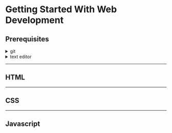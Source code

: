 # Getting Started With Web Development

## Prerequisites

<details>
  <summary>git</summary>
  <p>Git is a version-control system for tracking changes in source code during software development.</p>
  <p>First, you want to get git installed on your system. Here's how to do it for different platforms:</p>
  <ul>
    <li><strong>Mac:</strong> <code>brew install git</code></li>
    <li><strong>PC:</strong> <a href="https://gitforwindows.org/" target="_blank">gitforwindows.org</a></li>
    <li><strong>Linux:</strong> You know what to do</li>
  </ul>
  <p>Then, let's set up your git credentials so your commits can be tied to your account and have it saved on your machine.</p>
  <pre>
  $ git config --global user.email "yourgithubemail"
  $ git config --global user.name "yourfullname"
  $ git config --global credential.helper cache --timeout=31536000  // sets timeout to 1 year
  </pre>
</details>

<details>
  <summary>text editor</summary>
  <p>A text editor or your internal development environment (IDE) is where you'll spend most of your time in as a developer. You'll be using it to edit all the files that you'll be working with for all your projects.</p>
  <p>I would highly recommend Visual Studio Code, a free and open-source code editor made by Microsoft for Windows, Linux and macOS. Features include support for debugging, syntax highlighting, intelligent code completion, snippets, code refactoring, and embedded Git. I will also list out other text editors that you might want to try out.</p>
  <ul>
    <li><a href="https://code.visualstudio.com/">VS Code</a></li>
    <li><a href="https://atom.io/">Atom</a></li>
    <li><a href="https://www.sublimetext.com/">Sublime Text</a></li>
    <li><a href="https://notepad-plus-plus.org/"></a>Notepad++</li>
  </ul>
</details>

---

## HTML

---

## CSS

---

## Javascript
